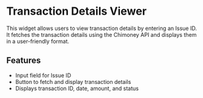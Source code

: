 # Transaction Details Viewer

This widget allows users to view transaction details by entering an Issue ID. It fetches the transaction details using the Chimoney API and displays them in a user-friendly format.

## Features

- Input field for Issue ID
- Button to fetch and display transaction details
- Displays transaction ID, date, amount, and status
  
